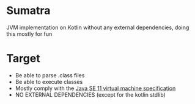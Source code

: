 # Sumatra
JVM implementation on Kotlin without any external dependencies, doing this mostly for fun

# Target
 - Be able to parse .class files
 - Be able to execute classes
 - Mostly comply with the [Java SE 11 virtual machine specification](https://docs.oracle.com/javase/specs/jvms/se11/html/)
 - NO EXTERNAL DEPENDENCIES (except for the kotlin stdlib)
